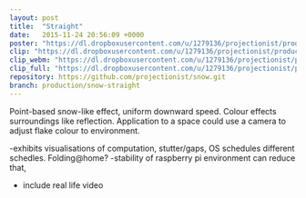 ```yaml
---
layout: post
title:  "Straight"
date:   2015-11-24 20:56:09 +0000
poster: "https://dl.dropboxusercontent.com/u/1279136/projectionist/productions/snow-straight/poster.png"
clip: "https://dl.dropboxusercontent.com/u/1279136/projectionist/productions/snow-straight/clip600.mp4"
clip_webm: "https://dl.dropboxusercontent.com/u/1279136/projectionist/productions/snow-straight/clip600.webm"
clip_full: "https://dl.dropboxusercontent.com/u/1279136/projectionist/productions/snow-straight/original.mov"
repository: https://github.com/projectionist/snow.git
branch: production/snow-straight
---
```


Point-based snow-like effect, uniform downward speed.
Colour effects surroundings like reflection.
Application to a space could use a camera to adjust flake colour to environment.

-exhibits visualisations of computation, stutter/gaps, OS schedules different schedles. Folding@home?
-stability of raspberry pi environment can reduce that, 

* include real life video
